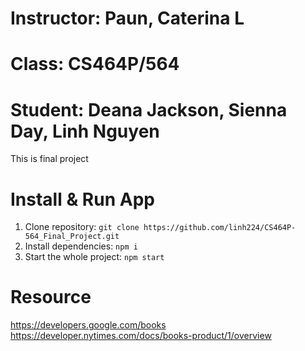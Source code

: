 # Instructor: Paun, Caterina L
# Class: CS464P/564
# Student: Deana Jackson, Sienna Day, Linh Nguyen

This is final project

# Install & Run App
1. Clone repository: `git clone https://github.com/linh224/CS464P-564_Final_Project.git`
2. Install dependencies:  `npm i`
3. Start the whole project: `npm start`

# Resource
https://developers.google.com/books
https://developer.nytimes.com/docs/books-product/1/overview
